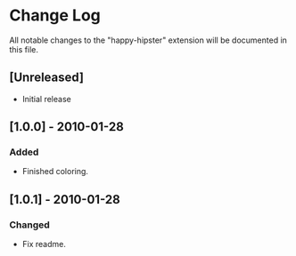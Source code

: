 # Change Log

All notable changes to the "happy-hipster" extension will be documented in this file.

## [Unreleased]

* Initial release

## [1.0.0] - 2010-01-28

### Added

* Finished coloring.

## [1.0.1] - 2010-01-28

### Changed

* Fix readme.
